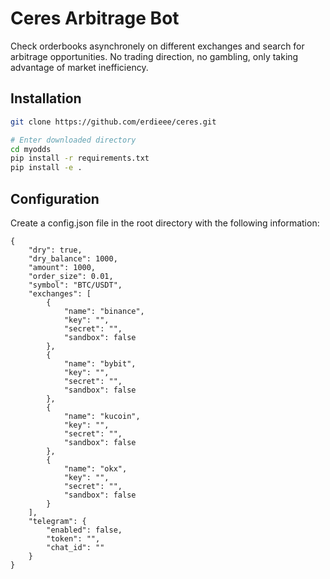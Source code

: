 # Ceres Arbitrage Bot

Check orderbooks asynchronely on different exchanges and search for arbitrage opportunities. No trading direction, no gambling, only taking advantage of market inefficiency.

## Installation

```bash
git clone https://github.com/erdieee/ceres.git

# Enter downloaded directory
cd myodds
pip install -r requirements.txt
pip install -e .
```

## Configuration

Create a config.json file in the root directory with the following information:

```
{
    "dry": true,
    "dry_balance": 1000,
    "amount": 1000,
    "order_size": 0.01,
    "symbol": "BTC/USDT",
    "exchanges": [
        {
            "name": "binance",
            "key": "",
            "secret": "",
            "sandbox": false
        },
        {
            "name": "bybit",
            "key": "",
            "secret": "",
            "sandbox": false
        },
        {
            "name": "kucoin",
            "key": "",
            "secret": "",
            "sandbox": false
        },
        {
            "name": "okx",
            "key": "",
            "secret": "",
            "sandbox": false
        }
    ],
    "telegram": {
        "enabled": false,
        "token": "",
        "chat_id": ""
    }
}
```
